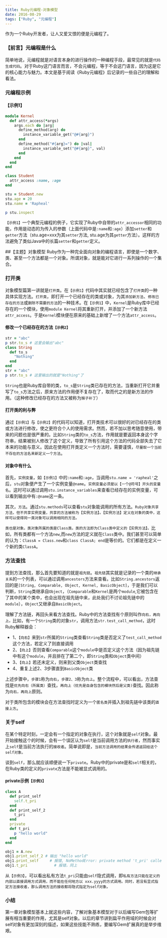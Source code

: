 ```yaml
---
title: Ruby元编程-对象模型
date: 2016-08-29
tags: ["Ruby", "元编程"]
---
```

作为一个Ruby开发者，让人又爱又恨的便是元编程了。

### 【前言】元编程是什么
简单地说，元编程就是对语言本身的进行操作的一种编程手段，最常见的就是`代码生成代码`。对于Ruby这门语言而言，不会元编程，等于不会这门语言，因为这是它的核心能力与魅力。本文是基于阅读《Ruby元编程》后记录的一些自己的理解和看法。

### 元编程示例

#### 【示例1】

```ruby
module Kernel
  def attr_access(*args)
    args.each do |arg|
      define_method(arg) do
        instance_variable_get("@#{arg}")
      end
      define_method("#{arg}=") do |val|
        instance_variable_set("@#{arg}", val)
      end
    end
  end
end

class Student
  attr_access :name, :age
end

stu = Student.new
stu.age = 20
stu.name = 'Rapheal'

p stu.inspect
```
`【示例1】`一个典型元编程的例子，它实现了Ruby中自带的`attr_accessor`相同的功能，作用是动态的为传入的参数（上面代码中是`:name`和`:age`）添加`setter`和`getter`方法（stu.age=xxx为其`setter`方法, stu.age为其`getter`方法）。这样的方法避免了类似Java中的长篇`setter`和`getter`定义。

##【主题】对象模型
Ruby作为一种完全面向对象的编程语言，即使是一个数字、类、甚至一个方法都是一个对象。所谓对象，就是能对它进行一系列操作的一个集合。

### 打开类
对象模型篇第一讲就是`打开类`。在`【示例1】`代码中其实就已经包含了`打开类`的一种具体实现方法。`打开类`，即打开一个已经存在的类或对象，为其`添加新方法`、`修改已存在的方法`或`删除不需要的方法`的一种技术。在`【示例1】`中，`Kernel`是Ruby库中已经存在的一个模块，使用`module Kernel`将其重新打开，并添加了一个新方法`attr_access`。于是`Kernel`模块便在原来的基础上新增了一个方法`attr_access`。

#### 修改一个已经存在的方法`【示例2】`
```ruby
str = "abc"
p str.to_s # 这里会输出"abc"
class String
  def to_s
    "Nothing"
  end
end
str = "abc"
p str.to_s # 这里输出的就是"Nothing"了
```
`String`也是Ruby库自带的类，`to_s`是`String`类已存在的方法，当重新打开它并重写了`to_s`方法之后，原来方法的作用便不复存在了，取而代之的是新方法的作用。（这种修改已经存在的方法又被称为`猴子补丁`）

#### 打开类的利与弊
通过`【示例1】`与`【示例2】`的代码可以知道，打开类技术可以很好的对已经存在的类或方法进行修改，使之更符合个人的使用需求。然而，若不加以思考随意使用，带来的问题也是很严重的。比如`String`类的`to_s`方法，作用就是要返回本身这个字符串，结果被别人修改了这个定义，导致了所有引用这个方法的代码全部失去了它本来的功能与意义。因此在使用打开类定义一个方法时，需要谨慎，`尽量取一个当前不存在的方法名来新定义一个方法`。

#### 对象中有什么
首先，`实例变量`，如`【示例1】`中的`:name`和`:age`，当调用`stu.name = 'rapheal'`之后，`stu`对象便产生了一个实例变量`@name`。`实例变量必须是以【一个@符号】开头的变量名`。这时可以通过调用`stu.instance_variables`来查看已经存在的实例变量，可以看到输出中有`:@name`这一条。

其次，`方法`。通过`stu.methods`可以查看`stu`对象能调用的所有方法。`Ruby对象共享方法，但不共享实例变量，共享的方法被称为【实例方法】。【实例方法】定义在对象的类中，这样可以使得同一类对象可以调用相同的方法。`

`类也是对象。类对象所属的类是Class类。类的方法即为Class类中定义的【实例方法】。`比如，所有类都有一个方法`new`,而`new`方法的定义就在`Class`类中。我们甚至可以简单的认为：`ClassA = Class.new`和`class ClassA; end`是等价的。它们都是在定义一个新的类`ClassA`。

### 方法查找
提到方法查找，那么首先要知道的就是`祖先链`。`祖先链`其实就是记录的一个类的`继承关系`的一个列表，可以通过调用`ancestors`方法来查看。比如`String.ancestors`返回的是`[String, Comparable, Object, Kernel, BasicObject]`，于是我们可以判断，`String`类继承自`Object`，（`Comparable`和`Kernel`是两个`module`,它被包含在了其中的某个类中，也会出现在祖先链中来，此处我们不讨论祖先链中的`module`），`Object`又继承自`BasicObject`。

理解了方法链，再回头来看方法查找。Ruby中的方法查找有个原则叫作`向右，再向上。`比如，有一个`String`类的对象`str`，调用方法`str.test_call_method`，这时Ruby解释器会：
- 1、`【向右】`来到`str`所属的`String`类查看`String`类是否定义了`test_call_method`这个方法，若定义了则直接调用
- 2、`【向上】`否则查看`Comparable`这个`module`中是否定义这个方法（因为祖先链中有这个`module`，并且排在了第二个，即`String`类和`Object`类中间）
- 3、`【向上】`若还未定义，则来到父类`Object`类查找
- 4、重复上述2、3步骤直到`BasicObject`类

上述步骤中，`步骤1`称为`向右`，`步骤2、3`称为`向上`。整个流程中，可以看出，方法查找是`优先向右（所属类）`查找，`再向上（优先是自身包含的模块然后是父类)`查找。因此称为`向右，再向上`原则。

对于类所包含的模块会在方法查找时定义为一个`匿名类`并插入到祖先链中该类的`直接上方`。

### 关于self
在某个特定时刻，一定会有一个指定的对象在执行，这个对象就是`self`对象。最开始接触这个的时候，会有一个误区认为`self`是当前调用方法的`执行者`，然而事实上`self`是当前方法执行的`接收者`。简单说即是，`当前方法调用的结果会传递返回给这个self对象。`

谈到`self`，那么就应该顺便说一下`private`。Ruby中的private是和`self`相关的，在Ruby类的定义的`private`方法是不能被显式调用的。

#### private示例`【示例3】`

```ruby
class A
  def print_self
    self.t_pri
  end
  def print_self_2
    t_pri
  end
  private
  def t_pri
    p "hello world"
  end
end

obj1 = A.new
obj1.print_self_2 # 输出 "hello world"
obj1.print_self     # 报错, NoMethodError: private method 't_pri' called
obj1.t_pri            # 报错，同上
```

从`【示例3】`，可以看出私有方法`t_pri`只能由`self`隐式调用，即`私有方法只能在定义的内部以直接调用方式调用，而不能在任何地方以 xxx.yyyy的方式调用。同时，若没有显式指定方法接收者，那么调用方法的接收都将隐式指定为self对象。`

### 小结

第一章对象模型基本上就这些内容，了解对象基本模型对于以后编写Gem包等扩展有相当重要的作用，尤其是self对象。以后的章节讲到扁平作用域的时候会对self对象有更加深刻的描述，如果这些技能不熟练，要编写Gem扩展真的是举步维艰。
